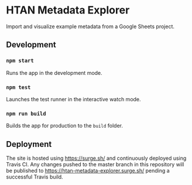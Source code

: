 # HTAN Metadata Explorer

Import and visualize example metadata from a Google Sheets project.

## Development

### `npm start`

Runs the app in the development mode.

### `npm test`

Launches the test runner in the interactive watch mode.

### `npm run build`

Builds the app for production to the `build` folder.

## Deployment

The site is hosted using https://surge.sh/ and continuously deployed using Travis CI. Any changes pushed to the master branch in this repository will be published to https://htan-metadata-explorer.surge.sh/ pending a successful Travis build.